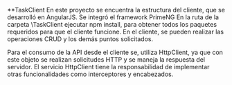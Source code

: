 **TaskClient
En este proyecto se encuentra la estructura del cliente, que se desarrolló en AngularJS. Se integró el framework PrimeNG
En la ruta de la carpeta \TaskClient ejecutar npm install, para obtener todos los paquetes requeridos para que el cliente funcione. En el cliente, se pueden realizar las operaciones CRUD y los demás puntos solicitados.

Para el consumo de la API desde el cliente se, utiliza HttpClient, ya que con este objeto se realizan solicitudes HTTP y se maneja la respuesta del servidor. El servicio HttpClient tiene la responsabilidad de implementar otras funcionalidades como interceptores y encabezados.

